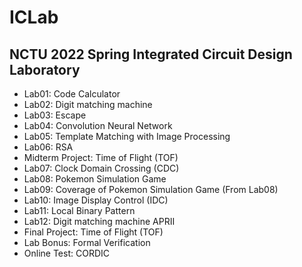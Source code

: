 # ICLab
## **NCTU 2022 Spring Integrated Circuit Design Laboratory**
- Lab01: Code Calculator
- Lab02: Digit matching machine
- Lab03: Escape
- Lab04: Convolution Neural Network
- Lab05: Template Matching with Image Processing
- Lab06: RSA
- Midterm Project: Time of Flight (TOF)
- Lab07: Clock Domain Crossing (CDC)
- Lab08: Pokemon Simulation Game
- Lab09: Coverage of Pokemon Simulation Game (From Lab08)
- Lab10: Image Display Control (IDC)
- Lab11: Local Binary Pattern
- Lab12: Digit matching machine APRII
- Final Project: Time of Flight (TOF)
- Lab Bonus: Formal Verification
- Online Test: CORDIC
